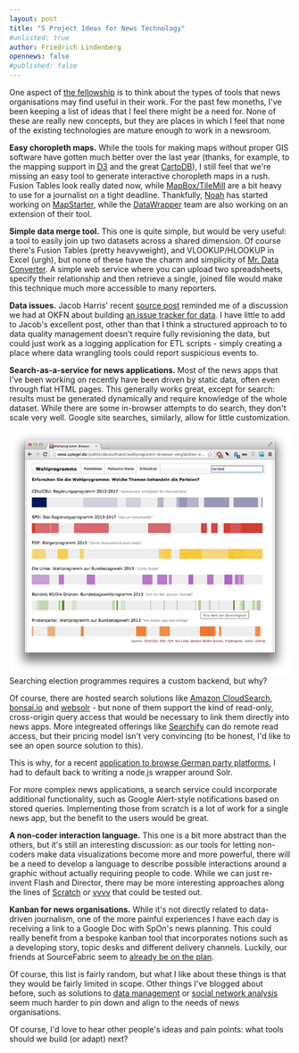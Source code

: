 ```yaml
---
layout: post
title: "5 Project Ideas for News Technology"
#unlisted: true
author: Friedrich Lindenberg
opennews: false
#published: false
---
```


One aspect of [the fellowship](http://mozillaopennews.org) is to think about the types of
tools that news organisations may find useful in their work. For the past few moneths,
I've been keeping a list of ideas that I feel there might be a need for. None of these
are really new concepts, but they are places in which I feel that none of the existing
technologies are mature enough to work in a newsroom.

**Easy choropleth maps.** While the tools for making maps without proper GIS software
have gotten much better over the last year (thanks, for example, to the mapping support in [D3](http://d3js.org/)
and the great [CartoDB](https://cartodb.com/)), I still feel that we're missing an easy
tool to generate interactive choropleth maps in a rush. Fusion Tables look really dated
now, while [MapBox/TileMill](http://www.mapbox.com/) are a bit heavy to use for a
journalist on a tight deadline. Thankfully, [Noah](http://veltman.tumblr.com) has started
working on [MapStarter](https://github.com/veltman/mapstarter), while the
[DataWrapper](http://datawrapper.de) team are also working on an extension of their tool.

**Simple data merge tool.** This one is quite simple, but would be very useful: a tool to
easily join up two datasets across a shared dimension. Of course there's Fusion Tables
(pretty heavyweight), and VLOOKUP/HLOOKUP in Excel (urgh), but none of these have the charm
and simplicity of [Mr. Data Converter](http://shancarter.github.io/mr-data-converter/). A
simple web service where you can upload two spreadsheets, specify their relationship and
then retrieve a single, joined file would make this technique much more accessible to many 
reporters. 

**Data issues.** Jacob Harris' recent [source post](http://source.mozillaopennews.org/en-US/learning/times-regrets-programmer-error/) reminded me of a discussion we had at OKFN about building [an issue
tracker for data](http://pudo.org/blog/2012/07/10/dataissues.html). I have little to add
to Jacob's excellent post, other than that I think a structured approach to to data quality 
management doesn't require fully revisioning the data, but could just work as a logging 
application for ETL scripts - simply creating a place where data wrangling tools could 
report suspicious events to. 


**Search-as-a-service for news applications.** Most of the news apps that I've been working
on recently have been driven by static data, often even through flat HTML pages. This
generally works great, except for search: results must be generated dynamically and require
knowledge of the whole dataset. While there are some in-browser attempts to do search, they 
don't scale very well. Google site searches, similarly, allow for little customization.

<div class="captioned">
    <a href="http://www.spiegel.de/politik/deutschland/wahlprogramm-browser-vergleichen-sie-die-parteipositionen-a-918624.html"><img src="/img/wahlprogramme.png" class="img-responsive"></a>
    <div class="caption">
        Searching election programmes requires a custom backend, but why?
    </div>
</div>

Of course, there are hosted search solutions like [Amazon CloudSearch](http://aws.amazon.com/cloudsearch/),
[bonsai.io](http://bonsai.io) and [websolr](http://websolr.com/) - but none of them support
the kind of read-only, cross-origin query access that would be necessary to link them
directly into news apps. More integreated offerings like [Searchify](http://www.searchify.com/)
can do remote read access, but their pricing model isn't very convincing (to be honest, I'd 
like to see an open source solution to this).

This is why, for a recent [application to browse German party platforms](http://www.spiegel.de/politik/deutschland/wahlprogramm-browser-vergleichen-sie-die-parteipositionen-a-918624.html), I had to default back
to writing a node.js wrapper around Solr.

For more complex news applications, a search service could incorporate additional
functionality, such as Google Alert-style notifications based on stored queries. Implementing
those from scratch is a lot of work for a single news app, but the benefit to the users would
be great.

**A non-coder interaction language.** This one is a bit more abstract than the others, but
it's still an interesting discussion: as our tools for letting non-coders make data visualizations
become more and more powerful, there will be a need to develop a language to describe possible
interactions around a graphic without actually requiring people to code. While we can just re-invent
Flash and Director, there may be more interesting approaches along the lines of [Scratch](http://scratch.mit.edu/)
or [vvvv](http://vvvv.org/) that could be tested out.

**Kanban for news organisations.** While it's not directly related to data-driven journalism, 
one of the more painful experiences I have each day is receiving a link to a Google Doc with
SpOn's news planning. This could really benefit from a bespoke kanban tool that incorporates 
notions such as a developing story, topic desks and different delivery channels. Luckily, our
friends at SourceFabric seem to [already be on the plan](https://wiki.sourcefabric.org/display/NR/Desk).

Of course, this list is fairly random, but what I like about these things is that they would 
be fairly limited in scope. Other things I've blogged about before, such as solutions to 
[data management](http://pudo.org/blog/2013/08/05/data-management.html) or [social network
analysis](http://pudo.org/blog/2011/12/19/sna.html) seem much harder to pin down and align to 
the needs of news organisations.

Of course, I'd love to hear other people's ideas and pain points: what tools should we build
(or adapt) next? 